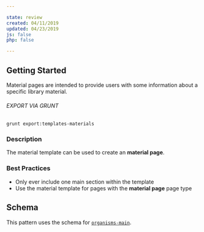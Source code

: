 ```yaml
---

state: review
created: 04/11/2019
updated: 04/23/2019
js: false
php: false

---
```


## Getting Started

Material pages are intended to provide users with some information about a specific library material.

###### EXPORT VIA GRUNT

```
grunt export:templates-materials
```


### Description

The material template can be used to create an **material page**.


### Best Practices

- Only ever include one main section within the template
- Use the material template for pages with the **material page** page type


## Schema

This pattern uses the schema for [`organisms-main`][organisms-main].

[organisms-main]: /patterns/50-organisms-main-main/50-organisms-main-main.html
